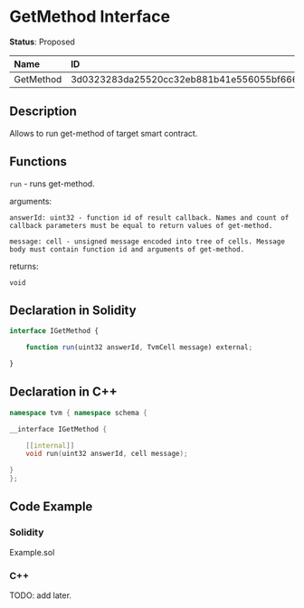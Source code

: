 # GetMethod Interface

**Status**: Proposed

| Name      | ID                                                                |
| :-------- | :---------------------------------------------------------------- |
| GetMethod | 3d0323283da25520cc32eb881b41e556055bf666351f09b4729f38838e0f7049  |

## Description

Allows to run get-method of target smart contract.

## Functions

`run` - runs get-method.

arguments: 

    answerId: uint32 - function id of result callback. Names and count of callback parameters must be equal to return values of get-method.

	message: cell - unsigned message encoded into tree of cells. Message body must contain function id and arguments of get-method.
    
returns: 

	void

## Declaration in Solidity

```jsx
interface IGetMethod {

    function run(uint32 answerId, TvmCell message) external;

}
```

## Declaration in C++

```cpp
namespace tvm { namespace schema {

__interface IGetMethod {

	[[internal]]
	void run(uint32 answerId, cell message);

}
};
```

## Code Example

### Solidity

Example.sol

### C++

TODO: add later.
